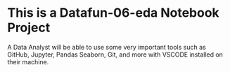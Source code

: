 # This is a Datafun-06-eda Notebook Project
A Data Analyst will be able to use  some very important tools such as GitHub, Jupyter, Pandas Seaborn, Git, and more with VSCODE installed on their machine.
